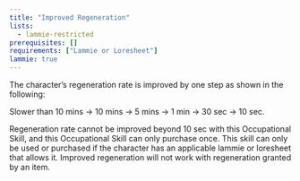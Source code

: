 ```yaml
---
title: "Improved Regeneration"
lists:
  - lammie-restricted
prerequisites: []
requirements: ["Lammie or Loresheet"]
lammie: true
---
```


The character’s regeneration rate is improved by one step as shown in the following:

Slower than 10 mins &rightarrow; 10 mins &rightarrow; 5 mins &rightarrow; 1 min &rightarrow; 30 sec &rightarrow; 10 sec.

Regeneration rate cannot be improved beyond 10 sec with this Occupational Skill, and this Occupational Skill can only purchase once. This skill can only be used or purchased if the character has an applicable lammie or loresheet that allows it. Improved regeneration will not work with regeneration granted by an item.
